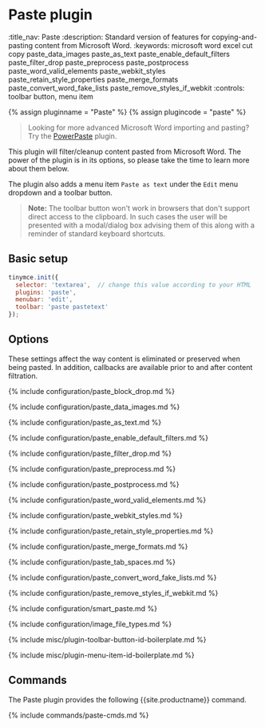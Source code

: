 # Paste plugin
:title_nav: Paste
:description: Standard version of features for copying-and-pasting content from Microsoft Word.
:keywords: microsoft word excel cut copy paste_data_images paste_as_text paste_enable_default_filters paste_filter_drop paste_preprocess paste_postprocess paste_word_valid_elements paste_webkit_styles paste_retain_style_properties paste_merge_formats paste_convert_word_fake_lists paste_remove_styles_if_webkit
:controls: toolbar button, menu item

{% assign pluginname = "Paste" %}
{% assign plugincode = "paste" %}

> Looking for more advanced Microsoft Word importing and pasting? Try the [PowerPaste]({{site.baseurl}}/plugins-ref/premium/powerpaste/) plugin.

This plugin will filter/cleanup content pasted from Microsoft Word. The power of the plugin is in its options, so please take the time to learn more about them below.

The plugin also adds a menu item `Paste as text` under the `Edit` menu dropdown and a toolbar button.

> **Note:** The toolbar button won't work in browsers that don't support direct access to the clipboard. In such cases the user will be presented with a modal/dialog box advising them of this along with a reminder of standard keyboard shortcuts.

## Basic setup

```js
tinymce.init({
  selector: 'textarea',  // change this value according to your HTML
  plugins: 'paste',
  menubar: 'edit',
  toolbar: 'paste pastetext'
});
```

## Options

These settings affect the way content is eliminated or preserved when being pasted. In addition, callbacks are available prior to and after content filtration.

{% include configuration/paste_block_drop.md %}

{% include configuration/paste_data_images.md %}

{% include configuration/paste_as_text.md %}

{% include configuration/paste_enable_default_filters.md %}

{% include configuration/paste_filter_drop.md %}

{% include configuration/paste_preprocess.md %}

{% include configuration/paste_postprocess.md %}

{% include configuration/paste_word_valid_elements.md %}

{% include configuration/paste_webkit_styles.md %}

{% include configuration/paste_retain_style_properties.md %}

{% include configuration/paste_merge_formats.md %}

{% include configuration/paste_tab_spaces.md %}

{% include configuration/paste_convert_word_fake_lists.md %}

{% include configuration/paste_remove_styles_if_webkit.md %}

{% include configuration/smart_paste.md %}

{% include configuration/image_file_types.md %}

{% include misc/plugin-toolbar-button-id-boilerplate.md %}

{% include misc/plugin-menu-item-id-boilerplate.md %}

## Commands

The Paste plugin provides the following {{site.productname}} command.

{% include commands/paste-cmds.md %}
